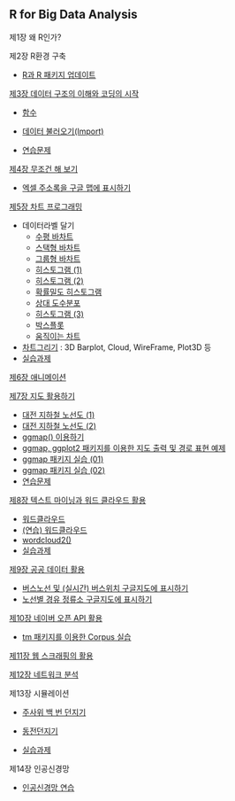 ## R for Big Data Analysis

제1장 왜 R인가?

제2장 R환경 구축

- [R과 R 패키지 업데이트](ch_02_R_Update.html)

[제3장 데이터 구조의 이해와 코딩의 시작](ch_03_Data_Types.html)

- [함수](ch_03_01_Function.html)
- [데이터 불러오기(Import)](ch_03_02_Data_Import.html)

- [연습문제](ch_3_Exercise.html)

[제4장 무조건 해 보기](ch_4_Just_Do_It.html)

- [엑셀 주소록을 구글 맵에 표시하기](ch_4_Excel_Address_Google_Map.html)

[제5장 차트 프로그래밍](ch_05_Chart.html)
- 데이터라벨 달기
  - [수평 바차트](ch_5_130_Labelling_Horizontal_Bar_Chart.html)
  - [스택형 바차트](ch_5_130_Labelling_Stacked_Bar_Chart.html)
  - [그룹형 바차트](ch_5_131_Labelling_Grouped_Bar_Chart.html)
  - [히스토그램 (1)](ch_5_139_Labelling_Histogram_01.html) 
  - [히스토그램 (2)](ch_5_141_Labelling_Histogram_02.html)
  - [확률밀도 히스토그램](ch_5_142_Labelling_PDF_Histogram.html)
  - [상대 도수분포](ch_5_143_Labelling_Relative_Frequency_Chart.html)
  - [히스토그램 (3)](ch_5_144_Labelling_the_Class.html)
  - [박스플롯](ch_5_146_Labelling_Boxplot.html)
  - [움직이는 차트](ch_5_165_Labelling_Moving_Chart.html)
- [차트그리기](ch_5_Examples_of_Chart_3D.html) : 3D Barplot, Cloud, WireFrame, Plot3D 등
- [실습과제](ch_5_solution_exercise.html)

[제6장 애니메이션](ch_06_Animation.html)

[제7장 지도 활용하기](ch_07_Google_Map.html)

- [대전 지하철 노선도 (1)](ch_7_Subway_Geocode_Daejeon.html)
- [대전 지하철 노선도 (2)](ch_7_Subway_Stations_Daejeon)
- [ggmap() 이용하기](ch_7_using_ggmap.html)
- [ggmap, ggplot2 패키지를 이용한 지도 출력 및 경로 표현 예제](ch_7_using_ggmap_00.html)
- [ggmap 패키지 실습 (01)](ch_7_using_ggmap_01.html)
- [ggmap 패키지 실습 (02)](ch_7_using_ggmap_02.html)
- [연습문제](ch_7_Exercise.html)

[제8장 텍스트 마이닝과 워드 클라우드 활용](Ch_08_Text_Mining_Word_Cloud.html)

- [워드클라우드](ch_08_Wordcloud.html)
- [(연습) 워드클라우드](ch_8_Example_of_Wordcloud.html)
- [wordcloud2()](ch_8_wordcloud2.html)
- [실습과제](ch_8_solution.html)

[제9장 공공 데이터 활용](ch_09_Using_Public_Data.html)

- [버스노선 및 (실시간) 버스위치 구글지도에 표시하기](ch_9_Bus_Location.html)
- [노선별 경유 정류소 구글지도에 표시하기](ch_9_Bus_Route_of_Daejeon_106.html)

[제10장 네이버 오픈 API 활용](ch_10_Using_Naver_Open_API.html)

- [tm 패키지를 이용한 Corpus 실습](ch_10_corpus_using_TM_Package.html)

[제11장 웹 스크래핑의 활용](ch_11_Using_Web_Scrapping.html)

[제12장 네트워크 분석](ch_12_Network_Analysis.html)

제13장 시뮬레이션

- [주사위 백 번 던지기](ch_13_throwing_dice.html)
- [동전던지기](ch_13_throwing_dice.html)

- [실습과제](ch_13_solution_exercise.html)

제14장 인공신경망

- [인공신경망 연습](ch_14_Artificial_Neural_Network.html)


